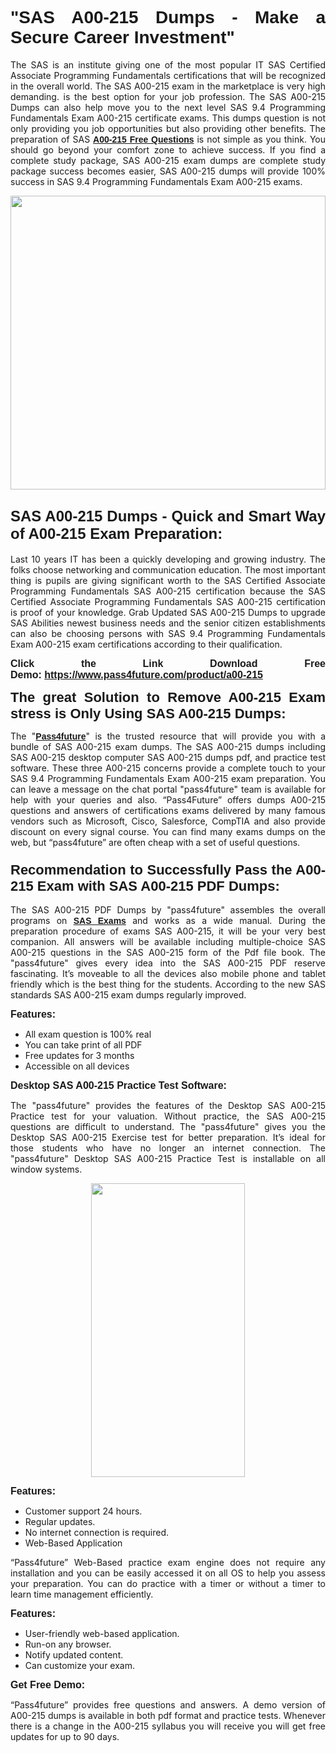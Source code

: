 
<h1 style="text-align: justify;"><span style="font-family:Tahoma,Geneva,sans-serif;"><strong>"SAS A00-215 Dumps - Make a Secure Career Investment"</strong></span></h1>

<p style="text-align: justify;">The SAS is an institute giving one of the most popular IT SAS Certified Associate Programming Fundamentals certifications that will be recognized in the overall world. The SAS A00-215 exam in the marketplace is very high demanding. is the best option for your job profession. The SAS A00-215 Dumps can also help move you to the next level SAS 9.4 Programming Fundamentals Exam A00-215 certificate exams. This dumps question is not only providing you job opportunities but also providing other benefits. The preparation of SAS <span style="font-family:Tahoma,Geneva,sans-serif;"><strong><a href="https://www.pass4future.com/questions/sas/a00-215">A00-215 Free Questions</a></strong></span> is not simple as you think. You should go beyond your comfort zone to achieve success. If you find a complete study package, SAS A00-215 exam dumps are complete study package success becomes easier, SAS A00-215 dumps will provide 100% success in SAS 9.4 Programming Fundamentals Exam A00-215 exams.</p>

<p style="text-align: justify;"><a href="https://www.pass4future.com/product/a00-215"><img alt="" src="https://lh3.googleusercontent.com/pw/AM-JKLVhEO4I138wJzOepD3laGU-R1M7eT-OTYdow6pCESip26lSeaxxzS9BVWUKuzj1e3L_MoxCfVgBEvV8ODwl1LGzlZbt6HJm3NXXplPwnYiBfuYM_eQCcVVRMaAwHdsl3AhHOZS-up7mzwmd4i4EpEGq=w1112-h625-no?authuser=0" style="width: 100%; height: 470px;" /></a></p>

<h2 style="text-align: justify;"><span style="font-size:24px;"><strong><span style="font-family:Tahoma,Geneva,sans-serif;">SAS A00-215 Dumps - Quick and Smart Way of A00-215 Exam Preparation:</span></strong></span></h2>

<p style="text-align: justify;">Last 10 years IT has been a quickly developing and growing industry. The folks choose networking and communication education. The most important thing is pupils are giving significant worth to the SAS Certified Associate Programming Fundamentals SAS A00-215 certification because the SAS Certified Associate Programming Fundamentals SAS A00-215 certification is proof of your knowledge. Grab Updated SAS A00-215 Dumps to upgrade SAS Abilities newest business needs and the senior citizen establishments can also be choosing persons with SAS 9.4 Programming Fundamentals Exam A00-215 exam certifications according to their qualification.</p>

<p style="text-align: justify;"><strong><span style="font-family:Lucida Sans Unicode,Lucida Grande,sans-serif;"><span style="font-size:16px;">Click the Link Download Free Demo: <a href="https://www.pass4future.com/product/a00-215">https://www.pass4future.com/product/a00-215</a></span></span></strong></p>

<p style="text-align: justify;"><strong><span style="font-size:22px;"><span style="font-family:Tahoma,Geneva,sans-serif;">The great Solution to Remove A00-215 Exam stress is Only Using SAS A00-215 Dumps:</span></span></strong></p>

<p style="text-align: justify;">The "<span style="font-family:Lucida Sans Unicode,Lucida Grande,sans-serif;"><a href="https://www.pass4future.com/"><strong>Pass4future</strong></a></span>" is the trusted resource that will provide you with a bundle of SAS A00-215 exam dumps. The SAS A00-215 dumps including SAS A00-215 desktop computer SAS A00-215 dumps pdf, and practice test software. These three A00-215 concerns provide a complete touch to your SAS 9.4 Programming Fundamentals Exam A00-215 exam preparation. You can leave a message on the chat portal "pass4future" team is available for help with your queries and also. “Pass4Future” offers dumps A00-215 questions and answers of certifications exams delivered by many famous vendors such as Microsoft, Cisco, Salesforce, CompTIA and also provide discount on every signal course. You can find many exams dumps on the web, but “pass4future” are often cheap with a set of useful questions.</p>

<h3 style="text-align: justify;"><span style="font-size:22px;"><strong><span style="font-family:Tahoma,Geneva,sans-serif;">Recommendation to Successfully Pass the A00-215 Exam with SAS A00-215 PDF Dumps:</span></strong></span></h3>

<p style="text-align: justify;">The SAS A00-215 PDF Dumps by "pass4future" assembles the overall programs on <span style="font-family:Lucida Sans Unicode,Lucida Grande,sans-serif;"><strong><a href="https://www.pass4future.com/sas">SAS Exams</a></strong></span> and works as a wide manual. During the preparation procedure of exams SAS A00-215, it will be your very best companion. All answers will be available including multiple-choice SAS A00-215 questions in the SAS A00-215 form of the Pdf file book. The "pass4future" gives every idea into the SAS A00-215 PDF reserve fascinating. It’s moveable to all the devices also mobile phone and tablet friendly which is the best thing for the students. According to the new SAS standards SAS A00-215 exam dumps regularly improved.</p>

<p style="text-align: justify;"><span style="font-family:Lucida Sans Unicode,Lucida Grande,sans-serif;"><span style="font-size:16px;"><strong>Features:</strong></span></span></p>

<ul>
	<li style="text-align: justify;">All exam question is 100% real</li>
	<li style="text-align: justify;">You can take print of all PDF</li>
	<li style="text-align: justify;">Free updates for 3 months </li>
	<li style="text-align: justify;">Accessible on all devices</li>
</ul>

<p style="text-align: justify;"><span style="font-family:Tahoma,Geneva,sans-serif;"><span style="font-size:16px;"><strong>Desktop SAS A00-215 Practice Test Software:</strong></span></span></p>

<p style="text-align: justify;">The "pass4future" provides the features of the Desktop SAS A00-215 Practice test for your valuation. Without practice, the SAS A00-215 questions are difficult to understand. The "pass4future" gives you the Desktop SAS A00-215 Exercise test for better preparation. It’s ideal for those students who have no longer an internet connection. The "pass4future" Desktop SAS A00-215 Practice Test is installable on all window systems.</p>

<p style="text-align: center;"><a href="https://www.pass4future.com/product/a00-215"><img alt="" src="https://lh3.googleusercontent.com/pw/AM-JKLV3yUm3jiqqIo1xIsj1VJ_UeysYexQY-pRYO0rIFl3vg11QZioN-gzffpw2AfKqFynWuvoXOreWrWS0swpr4xmOSWfwII2jvatteuqrfxiWGFBSHPiZUCoi33jqeymK5dmu-0enyX6tayRCAMHw05jv=s625-no?authuser=0" style="width: 70%; height: 470px;" /></a></p>

<p style="text-align: justify;"><span style="font-size:16px;"><span style="font-family:Lucida Sans Unicode,Lucida Grande,sans-serif;"><strong>Features:</strong></span></span></p>

<ul>
	<li style="text-align: justify;">Customer support 24 hours. </li>
	<li style="text-align: justify;">Regular updates. </li>
	<li style="text-align: justify;">No internet connection is required.</li>
	<li style="text-align: justify;">Web-Based Application</li>
</ul>

<p style="text-align: justify;">“Pass4future” Web-Based practice exam engine does not require any installation and you can be easily accessed it on all OS to help you assess your preparation. You can do practice with a timer or without a timer to learn time management efficiently.</p>

<p style="text-align: justify;"><strong><span style="font-size:16px;"><span style="font-family:Lucida Sans Unicode,Lucida Grande,sans-serif;">Features:</span></span></strong></p>

<ul>
	<li style="text-align: justify;">User-friendly web-based application.</li>
	<li style="text-align: justify;">Run-on any browser. </li>
	<li style="text-align: justify;">Notify updated content.</li>
	<li style="text-align: justify;">Can customize your exam.</li>
</ul>

<p style="text-align: justify;"><span style="font-size:16px;"><span style="font-family:Lucida Sans Unicode,Lucida Grande,sans-serif;"><strong>Get Free Demo:</strong></span></span></p>

<p style="text-align: justify;">“Pass4future” provides free questions and answers. A demo version of A00-215 dumps is available in both pdf format and practice tests. Whenever there is a change in the A00-215 syllabus you will receive you will get free updates for up to 90 days. </p>
